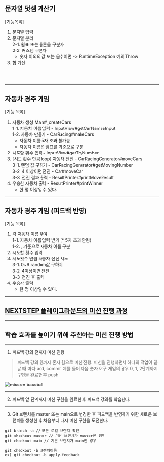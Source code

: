 ## 문자열 덧셈 계산기
[기능목록]
1. 문자열 입력
2. 문자열 분리  
   2-1. 쉼표 또는 콜론을 구분자  
   2-2. 커스텀 구분자
   * 숫자 이외의 값 또는 음수이면 -> RuntimeException 예외 Throw
3. 합 계산  

<br/>
<br/>

---
## 자동차 경주 게임 
[기능 목록]
1. 자동차 생성 Main#_createCars  
   1-1. 자동차 이름 입력 - InputView#getCarNamesInput  
   1-2. 자동차 만들기 - CarRacing#makeCars
   * 자동차 이름 5자 초과 불가능
   * 자동차 이름은 쉼표를 기준으로 구분  
2. 시도할 횟수 입력 - InputView#getTryNumber
3. [시도 횟수 만큼 loop] 자동차 전진 - CarRacingGenerator#moveCars  
   3-1. 랜덤 값 구하기 - CarRacingGenerator#getMovingNumber    
   3-2. 4 이상이면 전진 - Car#moveCar  
   3-3. 전진 결과 출력 - ResultPrinter#printMoveResult
4. 우승한 자동차 출력 - ResultPrinter#printWinner
    * 한 명 이상일 수 있다.

---
## 자동차 경주 게임 (피드백 반영)
[기능 목록]
1. 각 자동차 이름 부여  
    1-1. 자동차 이름 입력 받기 (* 5자 초과 안됨)  
    1-2. , 기준으로 자동차 이름 구분  
2. 시도할 횟수 입력  
3. 시도횟수 만큼 자동차 전진 시도  
   3-1. 0~9 random값 구하기   
   3-2. 4이상이면 전진  
   3-3. 전진 후 출력  
4. 우승자 출력
   * 한 명 이상일 수 있다.

---

## [NEXTSTEP 플레이그라운드의 미션 진행 과정](https://github.com/next-step/nextstep-docs/blob/master/playground/README.md)

---
## 학습 효과를 높이기 위해 추천하는 미션 진행 방법

---
1. 피드백 강의 전까지 미션 진행
> 피드백 강의 전까지 혼자 힘으로 미션 진행. 미션을 진행하면서 하나의 작업이 끝날 때 마다 add, commit
> 예를 들어 다음 숫자 야구 게임의 경우 0, 1, 2단계까지 구현을 완료한 후 push

![mission baseball](https://raw.githubusercontent.com/next-step/nextstep-docs/master/playground/images/mission_baseball.png)

---
2. 피드백 앞 단계까지 미션 구현을 완료한 후 피드백 강의를 학습한다.

---
3. Git 브랜치를 master 또는 main으로 변경한 후 피드백을 반영하기 위한 새로운 브랜치를 생성한 후 처음부터 다시 미션 구현을 도전한다.

```
git branch -a // 모든 로컬 브랜치 확인
git checkout master // 기본 브랜치가 master인 경우
git checkout main // 기본 브랜치가 main인 경우

git checkout -b 브랜치이름
ex) git checkout -b apply-feedback
```
